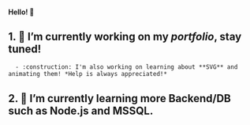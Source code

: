 #### Hello! 👋

## 1. :floppy_disk: I’m currently working on my ***portfolio***, stay tuned!
      - :construction: I'm also working on learning about **SVG** and animating them! *Help is always appreciated!*
      
## 2. :rocket: I’m currently learning more Backend/DB such as **Node.js** and **MSSQL**.

<!--
**AndersErikNissen/AndersErikNissen** is a ✨ _special_ ✨ repository because its `README.md` (this file) appears on your GitHub profile.

- 🔭 I’m currently working on ...
- 🌱 I’m currently learning Backend/DB such as Node.js and MSSQL
- 👯 I’m looking to collaborate on ...
- 🤔 I’m looking for help with ...
- 💬 Ask me about ...
- 📫 How to reach me: ...
- 😄 Pronouns: ...
- ⚡ Fun fact: ...
-->
